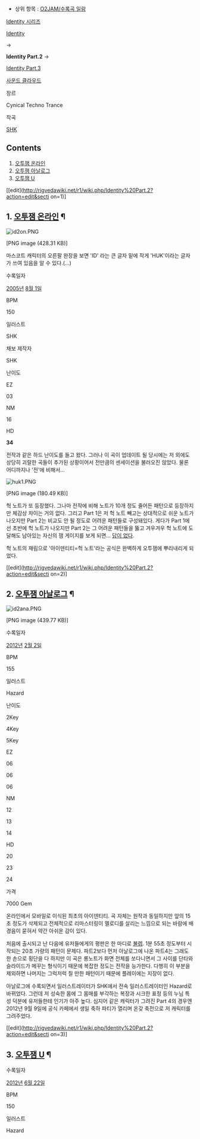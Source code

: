   * 상위 항목 : [O2JAM/수록곡 일람](O2JAM/%EC%88%98%EB%A1%9D%EA%B3%A1%20%EC%9D%BC%EB%9E%8C.md)  

[Identity 시리즈](Identity%20%EC%8B%9C%EB%A6%AC%EC%A6%88.md)

[Identity](Identity.md)

→

**Identity Part.2**
→

[Identity Part.3](Identity%20Part.3.md)

  
[사운드 클라우드](http://soundcloud.com/soundholick/shk-identity-part-2)

장르

Cynical Techno Trance

작곡

[SHK](SHK.md)

  

## Contents

    

1. [오투잼 온라인](%EC%98%A4%ED%88%AC%EC%9E%BC.md)
2. [오투잼 아날로그](%EC%98%A4%ED%88%AC%EC%9E%BC%20%EC%95%84%EB%82%A0%EB%A1%9C%EA%B7%B8.md)
3. [오투잼 U](%EC%98%A4%ED%88%AC%EC%9E%BC%20U.md)

[[edit](http://rigvedawiki.net/r1/wiki.php/Identity%20Part.2?action=edit&secti
on=1)]

## 1. [오투잼 온라인](%EC%98%A4%ED%88%AC%EC%9E%BC.md) ¶

  

![id2on.PNG](//rv.wkcdn.net/http://rigvedawiki.net/r1/pds/id2on.PNG)

[PNG image (428.31 KB)]

  

마스코트 캐릭터의 오른팔 완장을 보면 'ID' 라는 큰 글자 밑에 작게 'HUK'이라는 글자가 쓰여 있음을 알 수 있다.(...)

  

수록일자

[2005년](2005%EB%85%84.md) [8월 1일](8%EC%9B%94%201%EC%9D%BC.md)

BPM

150

일러스트

SHK

채보 제작자

SHK

  

난이도

EZ

03

NM

16

HD

**34**
  
전작과 같은 하드 난이도를 들고 왔다. 그러나 이 곡이 업데이트 될 당시에는 저 외에도 상당히 괴랄한 곡들이 추가된 상황이어서 전만큼의
센세이션을 불러오진 않았다. 물론 어디까지나 '전'에 비해서...

  

![huk1.PNG](//rv.wkcdn.net/http://rigvedawiki.net/r1/pds/huk1.PNG)

[PNG image (180.49 KB)]

  

헉 노트가 또 등장했다. 그나마 전작에 비해 노트가 10개 정도 줄어든 패턴으로 등장하지만 체감상 차이는 거의 없다. 그리고 Part 1은
저 헉 노트 빼고는 상대적으로 쉬운 노트가 나오지만 Part 2는 비교도 안 될 정도로 어려운 패턴들로 구성돼있다. 게다가 Part 1에선
초반에 헉 노트가 나오지만 Part 2는 그 어려운 패턴들을 뚫고 겨우겨우 헉 노트에 도달해도 남아있는 자신의 잼 게이지를 보게 되면...
[답이 없다](%EB%8B%B5%EC%9D%B4%20%EC%97%86%EB%8B%A4.md).

  

헉 노트의 재림으로 '아이덴티티=헉 노트'라는 공식은 완벽하게 오투잼에 뿌리내리게 되었다.

  

[[edit](http://rigvedawiki.net/r1/wiki.php/Identity%20Part.2?action=edit&secti
on=2)]

## 2. [오투잼 아날로그](%EC%98%A4%ED%88%AC%EC%9E%BC%20%EC%95%84%EB%82%A0%EB%A1%9C%EA%B7%B8.md) ¶

  

![id2ana.PNG](//rv.wkcdn.net/http://rigvedawiki.net/r1/pds/id2ana.PNG)

[PNG image (439.77 KB)]

  

수록일자

[2012년](2012%EB%85%84.md) [2월 2일](2%EC%9B%94%202%EC%9D%BC.md)

BPM

155

일러스트

Hazard

  

난이도

2Key

4Key

5Key

EZ

06

06

06

NM

12

13

14

HD

20

23

24

가격

7000 Gem

  
온라인에서 모바일로 이식된 최초의 아이덴티티. 곡 자체는 원작과 동일하지만 앞의 15초 정도가 삭제되고 전체적으로 리마스터링이 멜로디를
살리는 느낌으로 되는 바람에 배경음이 묻혀서 약간 아쉬운 감이 있다.

  

처음에 출시되고 난 다음에 유저들에게의 평판은 한 마디로
[불렙](%EC%82%AC%EA%B8%B0%20%EB%82%9C%EC%9D%B4%EB%8F%84.md). 1분 55초 정도부터 시작되는
20초 가량의 패턴이 문제다. 파트2보다 먼저 아날로그에 나온 파트4는 그래도 한 손으로 횡단을 다 하지만 이 곡은 롱노트가 화면 전체를
쏘다니면서 그 사이를 단타와 슬라이드가 메꾸는 형식이기 때문에 복잡한 정도는 전작을 능가한다. 다행히 이 부분을 제외하면 나머지는 그럭저럭
칠 만한 패턴이기 때문에 플레이에는 지장이 없다.

  

아날로그에 수록되면서 일러스트레이터가 SHK에서 전속 일러스트레이터인 Hazard로 바뀌었다. 그런데 저 성숙한 몸에 그 몸매를 부각하는
복장과 시크한 표정 등의 누님 특성 덕분에 유저들한테 인기가 아주 높다. 심지어 같은 캐릭터가 그려진 Part 4의 경우엔 2012년 9월
9일에 공식 카페에서 생일 축하 파티가 열리며 온갖 축전으로 저 캐릭터를 그려주었다.

  

[[edit](http://rigvedawiki.net/r1/wiki.php/Identity%20Part.2?action=edit&secti
on=3)]

## 3. [오투잼 U](%EC%98%A4%ED%88%AC%EC%9E%BC%20U.md) ¶

  

수록일자

[2012년](2012%EB%85%84.md) [6월 22일](6%EC%9B%94%2022%EC%9D%BC.md)

BPM

150

일러스트

Hazard

